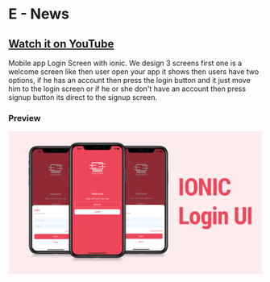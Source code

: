 # E - News

## [Watch it on YouTube](https://youtu.be/18r03PpxtPk)

Mobile app Login Screen with ionic.
We design 3 screens first one is a welcome screen like then user open your app it shows then users have two options, if he has an account then press the login button and it just move him to the login screen or if he or she don't have an account then press signup button its direct to the signup screen.

### Preview

![App UI](/preview.png)
